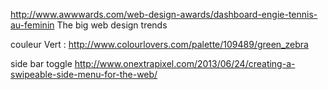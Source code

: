 http://www.awwwards.com/web-design-awards/dashboard-engie-tennis-au-feminin
The big web design trends


couleur Vert :
    http://www.colourlovers.com/palette/109489/green_zebra

side bar toggle
http://www.onextrapixel.com/2013/06/24/creating-a-swipeable-side-menu-for-the-web/
